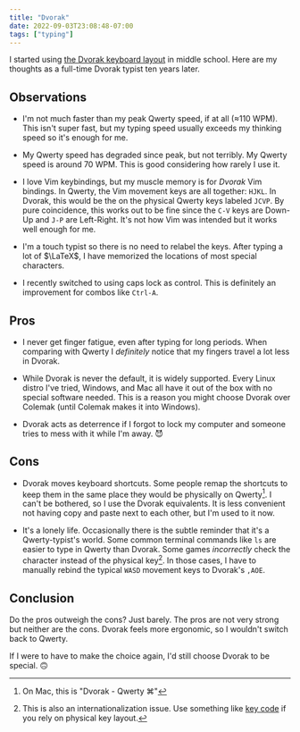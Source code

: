 ```yaml
---
title: "Dvorak"
date: 2022-09-03T23:08:48-07:00
tags: ["typing"]
---
```


I started using [the Dvorak keyboard layout](https://en.wikipedia.org/wiki/Dvorak_keyboard_layout) in middle school. Here are my thoughts as a full-time Dvorak typist ten years later.

## Observations

- I'm not much faster than my peak Qwerty speed, if at all (&asymp;110 WPM). This isn't super fast, but my typing speed usually exceeds my thinking speed so it's enough for me.

- My Qwerty speed has degraded since peak, but not terribly. My Qwerty speed is around 70 WPM. This is good considering how rarely I use it.

- I love Vim keybindings, but my muscle memory is for _Dvorak_ Vim bindings. In Qwerty, the Vim movement keys are all together: `HJKL`. In Dvorak, this would be the on the physical Qwerty keys labeled `JCVP`. By pure coincidence, this works out to be fine since the `C-V` keys are Down-Up and `J-P` are Left-Right. It's not how Vim was intended but it works well enough for me.

- I'm a touch typist so there is no need to relabel the keys. After typing a lot of $\LaTeX$, I have memorized the locations of most special characters.

- I recently switched to using caps lock as control. This is definitely an improvement for combos like `Ctrl-A`.

## Pros

- I never get finger fatigue, even after typing for long periods. When comparing with Qwerty I _definitely_ notice that my fingers travel a lot less in Dvorak.

- While Dvorak is never the default, it is widely supported. Every Linux distro I've tried, Windows, and Mac all have it out of the box with no special software needed. This is a reason you might choose Dvorak over Colemak (until Colemak makes it into Windows).

- Dvorak acts as deterrence if I forgot to lock my computer and someone tries to mess with it while I'm away. &#x1F608;

## Cons

- Dvorak moves keyboard shortcuts. Some people remap the shortcuts to keep them in the same place they would be physically on Qwerty[^1]. I can't be bothered, so I use the Dvorak equivalents. It is less convenient not having copy and paste next to each other, but I'm used to it now.

- It's a lonely life. Occasionally there is the subtle reminder that it's a Qwerty-typist's world. Some common terminal commands like `ls` are easier to type in Qwerty than Dvorak. Some games _incorrectly_ check the character instead of the physical key[^2]. In those cases, I have to manually rebind the typical `WASD` movement keys to Dvorak's `,AOE`.

## Conclusion

Do the pros outweigh the cons? Just barely. The pros are not very strong but neither are the cons. Dvorak feels more ergonomic, so I wouldn't switch back to Qwerty.

If I were to have to make the choice again, I'd still choose Dvorak to be special. &#x1F643;

[^1]: On Mac, this is "Dvorak - Qwerty &#x2318;"
[^2]: This is also an internationalization issue. Use something like [key code](https://developer.mozilla.org/en-US/docs/Web/API/KeyboardEvent/code) if you rely on physical key layout.